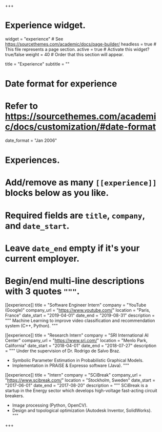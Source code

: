 +++
# Experience widget.
widget = "experience"  # See https://sourcethemes.com/academic/docs/page-builder/
headless = true  # This file represents a page section.
active = true  # Activate this widget? true/false
weight = 40  # Order that this section will appear.

title = "Experience"
subtitle = ""

# Date format for experience
#   Refer to https://sourcethemes.com/academic/docs/customization/#date-format
date_format = "Jan 2006"

# Experiences.
#   Add/remove as many `[[experience]]` blocks below as you like.
#   Required fields are `title`, `company`, and `date_start`.
#   Leave `date_end` empty if it's your current employer.
#   Begin/end multi-line descriptions with 3 quotes `"""`.
[[experience]]
  title = "Software Engineer Intern"
  company = "YouTube (Google)"
  company_url = "https://www.youtube.com/"
  location = "Paris, France"
  date_start = "2019-04-01"
  date_end = "2019-08-31"
  description = """
  Machine Learning to improve video classification and recommendation system (C++, Python).
  """

[[experience]]
  title = "Research Intern"
  company = "SRI International AI Center"
  company_url = "https://www.sri.com/"
  location = "Menlo Park, California"
  date_start = "2018-04-01"
  date_end = "2018-07-27"
  description = """
  Under the supervision of Dr. Rodrigo de Salvo Braz.
  * Symbolic Parameter Estimation in Probabilistic Graphical Models.
  * Implementation in PRAiSE & Expresso software (Java).
  """
  
[[experience]]
  title = "Intern"
  company = "SCiBreak"
  company_url = "https://www.scibreak.com/"
  location = "Stockholm, Sweden"
  date_start = "2017-06-01"
  date_end = "2017-08-20"
  description = """
  SCiBreak is a startup in the Energy sector which develops high-voltage fast-acting circuit breakers. 
  * Image processing (Python, OpenCV).
  * Design and topological optimization (Autodesk Inventor, SolidWorks).
  """

+++
